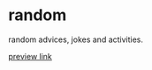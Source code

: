 # random

 random advices, jokes and activities.
 
 [preview link](https://zeroo7.github.io/random/)